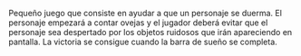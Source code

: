 Pequeño juego que consiste en ayudar a que un personaje se duerma. El personaje empezará a contar ovejas y el jugador deberá evitar que el personaje sea despertado por los objetos ruidosos que irán apareciendo en pantalla. La victoria se consigue cuando la barra de sueño se completa.
